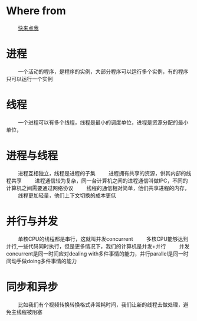 
# Where from
&emsp;&emsp; [快来点我](https://www.bilibili.com/video/BV1z7411H7zd?p=5)

# 进程
&emsp;&emsp; 一个活动的程序，是程序的实例，大部分程序可以运行多个实例，有的程序只可以运行一个实例
<!--more-->
# 线程
&emsp;&emsp; 一个进程可以有多个线程，线程是最小的调度单位，进程是资源分配的最小单位，

# 进程与线程
&emsp;&emsp; 进程互相独立，线程是进程的子集
&emsp;&emsp; 进程拥有共享的资源，供其内部的线程共享
&emsp;&emsp; 进程通信较为复杂，同一台计算机之间的进程通信叫做IPC，不同的计算机之间需要通过网络协议
&emsp;&emsp; 线程的通信相对简单，他们共享进程的内存，
&emsp;&emsp; 线程更加轻量，他们上下文切换的成本更低

# 并行与并发
&emsp;&emsp; 单核CPU的线程都是串行，这就叫并发concurrent
&emsp;&emsp; 多核CPU能够达到并行,一些代码同时执行，但是更多情况下，我们的计算机是并发+并行
&emsp;&emsp; 并发concurrent是同一时间应对dealing with多件事情的能力，并行parallel是同一时间动手做doing多件事情的能力
  

# 同步和异步
&emsp;&emsp; 比如我们有个视频转换转换格式非常耗时间，我们让新的线程去做处理，避免主线程被阻塞

